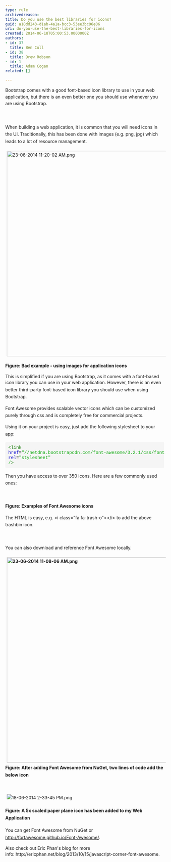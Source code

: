 ```yaml
---
type: rule
archivedreason: 
title: Do you use the best libraries for icons?
guid: a18dd243-d1ab-4a1a-bcc3-53ee3bc96e06
uri: do-you-use-the-best-libraries-for-icons
created: 2014-06-18T05:00:53.0000000Z
authors:
- id: 37
  title: Ben Cull
- id: 38
  title: Drew Robson
- id: 1
  title: Adam Cogan
related: []

---
```



<span style="line-height&#58;20.799999237060547px;">​​​​​​Bootstrap comes with a good font-based icon library to use in your web application, but there is an even better one you should use whenever you are using Bootstrap.</span>​
<br><excerpt class='endintro'></excerpt><br>
​<span style="line-height&#58;1.6;">​</span><div class="ms-rtestate-read ms-rte-wpbox"><div class="ms-rtestate-notify  ms-rtestate-read bfff8346-b3d3-4e1e-a95f-e6685654ce3d" id="div_bfff8346-b3d3-4e1e-a95f-e6685654ce3d" unselectable="on"></div><div id="vid_bfff8346-b3d3-4e1e-a95f-e6685654ce3d" unselectable="on" style="display&#58;none;"></div></div><p><span style="line-height&#58;1.6;">When building a web application, it is common that you will need icons in the UI. Traditionally, this has been done with images (e.g. png, jpg) which leads to a lot of resource management.</span></p><p><span style="line-height&#58;1.6;"><img src="/WebSites/RulesToBetterUIBootstrap/PublishingImages/Pages/Do-you-use-Font-Awesome-with-Bootstrap/23-06-2014%2011-20-02%20AM.png" alt="23-06-2014 11-20-02 AM.png" style="margin&#58;5px;width&#58;650px;" /><br></span></p><p><span style="line-height&#58;1.6;"><strong>Figure&#58; Bad example - using images for application icons</strong></span></p><p>This is simplified if you are using Bootstrap, as it comes with a font-based icon library you can use in your web application.&#160;<span style="line-height&#58;1.6;">However, there is an even better third-party font-based icon library you should use when using Bootstrap.</span></p><p><span style="line-height&#58;1.6;">Font</span><span style="line-height&#58;1.6;"> Awesome provides scalable vector icons which can be customized purely through css and is completely free for commercial projects.</span><br></p><p>
   <span style="line-height&#58;1.6;">Using it on your project is easy, just add the following stylesheet to your app&#58;​<br></span></p><pre class="source-code" style="font-family&#58;monaco, menlo, consolas, 'courier new', monospace;word-wrap&#58;break-word;padding&#58;9.5px;border-top-left-radius&#58;4px;border-top-right-radius&#58;4px;border-bottom-right-radius&#58;4px;border-bottom-left-radius&#58;4px;margin-bottom&#58;10px;word-break&#58;break-all;overflow&#58;auto;background-color&#58;#f5f5f5;"><span class="cm-tag" style="color&#58;#117700;">&lt;link</span> <span class="cm-attribute" style="color&#58;#0000cc;">href</span>=<span class="cm-string" style="color&#58;#11aa11;">&quot;//netdna.bootstrapcdn.com/font-awesome/3.2.1/css/font-awesome.css&quot;</span> <span class="cm-attribute" style="color&#58;#0000cc;">rel</span>=<span class="cm-string" style="color&#58;#11aa11;">&quot;stylesheet&quot; /</span><span class="cm-tag" style="color&#58;#117700;">&gt;​</span></pre><p><span style="line-height&#58;1.6;">Then you have access to over 350 icons. Here are a few commonly used ones&#58;&#160;​<br></span></p><p>
   <span style="line-height&#58;1.6;">​​​<i class="icon-trash icon-4x" id="yui_3_17_2_1_1403220586594_514"></i><i class="icon-plus icon-4x"></i><i class="icon-refresh icon-4x" id="yui_3_17_2_1_1403220586594_665"></i><i class="icon-ok icon-4x" id="yui_3_17_2_1_1403220586594_667"></i><i class="icon-remove icon-4x"></i><i class="icon-code icon-4x"></i><i class="icon-cloud-download icon-4x"></i>​<br></span></p><p><span style="line-height&#58;1.6;"><strong>Figure&#58; Examples of Font Awesome icons</strong></span></p><p><span style="line-height&#58;1.6;"></span><span style="line-height&#58;1.6;">​​​The HTML is easy, e.g.&#160;&lt;i class=&quot;fa fa-trash-o&quot;&gt;&lt;/i&gt;​ to add the above trashbin icon.</span></p><p><span style="line-height&#58;1.6;"><br></span></p><p><span style="line-height&#58;1.6;">​You can also download and reference Font Awesome locally.</span></p><div><strong style="line-height&#58;1.6;"><img src="/WebSites/RulesToBetterUIBootstrap/PublishingImages/Pages/Do-you-use-Font-Awesome-with-Bootstrap/23-06-2014%2011-08-06%20AM.png" alt="23-06-2014 11-08-06 AM.png" style="margin&#58;5px;width&#58;650px;" />Figure&#58; After adding Font Awesome from NuGet, two lines of code add the below&#160;icon​</strong><div><div><div><p><br></p><div><p><span style="line-height&#58;1.6;"><img src="/WebSites/RulesToBetterUIBootstrap/PublishingImages/Pages/Do-you-use-Font-Awesome-with-Bootstrap/18-06-2014%202-33-45%20PM.png" alt="18-06-2014 2-33-45 PM.png" style="margin&#58;5px;" />&#160;<br></span></p><strong style="line-height&#58;1.6;">Figure&#58; A 5x scaled paper plane icon has been added to my Web Application</strong><br>​</div><div><span style="line-height&#58;1.6;">Y</span><span style="line-height&#58;1.6;">ou can get Font Awesome from NuGet or </span><a href="http&#58;//fortawesome.github.io/Font-Awesome/" style="line-height&#58;1.6;">http&#58;//fortawesome.github.io/Font-Awesome/</a><span style="line-height&#58;1.6;">.​</span></div><p>Also check out Eric Phan's blog for more info&#58;&#160;<a>http&#58;//ericphan.net/blog/2013/10/15/javascript-corner-font-awesome​​</a><span style="line-height&#58;1.6;">.</span></p></div></div></div></div>


